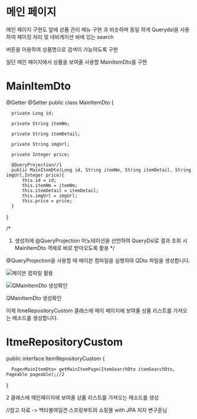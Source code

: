 메인 페이지
===

메인 페이지 구현도 앞에 상품 관리 메뉴 구현 과 비슷하며 동일 하게 Querydsl을 사용하여 페이징 처리 및 네비게이션 바에 있는 search

버튼을 이용하여 상품명으로 검색이 가능하도록 구현

일단 메인 페이지에서 상품을 보여줄 사용할 MainItemDto를 구현

MainItemDto
===

  @Getter @Setter
  public class MainItemDto {

      private Long id;

      private String itemNm;

      private String itemDetail;

      private String imgUrl;

      private Integer price;

      @QueryProjection//1
      public MainItemDto(Long id, String itemNm, String itemDetail, String imgUrl,Integer price){
          this.id = id;
          this.itemNm = itemNm;
          this.itemDetail = itemDetail;
          this.imgUrl = imgUrl;
          this.price = price;
      }

  }


/*
1. 생성자에 @QueryProjection 어노테이션을 선언하여 QueryDsl로 결과 조회 시 MainItemDto 객체로 바로 받아오도록 활용
 */

@QueryProjection을 사용할 때 메이븐 컴파일을 실행하여 QDto 파일을 생성합니다.

![메이븐 컴파일 활용](https://user-images.githubusercontent.com/100178951/233104464-7cc7908f-48ac-404c-ae38-f5614ae8fef9.jpg)


![QMainItemDto 생성확인](https://user-images.githubusercontent.com/100178951/233104512-0f655b5e-5f88-43ab-af9b-22181b669798.jpg)

QMainItemDto 생성확인

이제 ItmeRepositoryCustom 클래스에 메이 페이지에 보여줄 상품 리스트를 가져오는 메소드를 생성합니다.

ItmeRepositoryCustom
===

  public interface ItemRepositoryCustom {

      Page<MainItemDto> getMainItemPage(ItemSearchDto itemSearchDto, Pageable pageable);//2
  }


2 클래스에 메인페이지에 보여줄 상품 리스트를 가져오는 메소드를 생성




//참고 자료 -> 백타불여일견 스프링부트와 쇼핑몰 with JPA 저자 변구훈님
